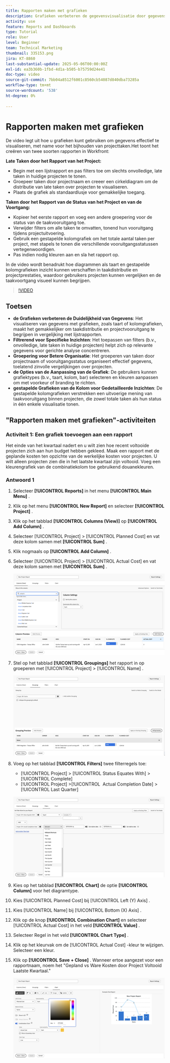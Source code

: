 ```yaml
---
title: Rapporten maken met grafieken
description: Grafieken verbeteren de gegevensvisualisatie door gegevensinzichten door klantgerichte filters, groeperingen, en gestapelde kolomformaten te organiseren, die analyse helderder en actiever maken.
activity: use
feature: Reports and Dashboards
type: Tutorial
role: User
level: Beginner
team: Technical Marketing
thumbnail: 335153.png
jira: KT-8860
last-substantial-update: 2025-05-06T00:00:00Z
exl-id: ea3b360b-1fbd-4d1a-b505-b75759d24e41
doc-type: video
source-git-commit: 7bb04a8512f6001c8560cb54087d840dba73285a
workflow-type: tm+mt
source-wordcount: '538'
ht-degree: 0%

---
```


# Rapporten maken met grafieken

De video legt uit hoe u grafieken kunt gebruiken om gegevens effectief te visualiseren, met name voor het bijhouden van projecttaken. &#x200B; Het toont het creëren van twee soorten rapporten in Workfront:

**Late Taken door het Rapport van het Project:**

* Begin met een lijstrapport en pas filters toe om slechts onvolledige, late taken in huidige projecten te tonen. &#x200B;
* Groepeer taken door projectnaam en creeer een cirkeldiagram om de distributie van late taken over projecten te visualiseren. &#x200B;
* Plaats de grafiek als standaardlusje voor gemakkelijke toegang. &#x200B;

**Taken door het Rapport van de Status van het Project en van de Voortgang:**

* Kopieer het eerste rapport en voeg een andere groepering voor de status van de taakvooruitgang toe.
* Verwijder filters om alle taken te omvatten, tonend hun vooruitgang tijdens projectuitvoering.
* Gebruik een gestapelde kolomgrafiek om het totale aantal taken per project, met stapels te tonen die verschillende vooruitgangsstatussen vertegenwoordigen.
* Pas indien nodig kleuren aan en sla het rapport op.

In de video wordt benadrukt hoe diagrammen als taart en gestapelde kolomgrafieken inzicht kunnen verschaffen in taakdistributie en projectprestaties, waardoor gebruikers projecten kunnen vergelijken en de taakvoortgang visueel kunnen begrijpen. &#x200B;

>[!VIDEO](https://video.tv.adobe.com/v/3450020/?quality=12&learn=on&captions=dut)

## Toetsen

* **de Grafieken verbeteren de Duidelijkheid van Gegevens**: Het visualiseren van gegevens met grafieken, zoals taart of kolomgrafieken, maakt het gemakkelijker om taakdistributie en projectvooruitgang te begrijpen in vergelijking met lijstrapporten. &#x200B;
* **Filtrerend voor Specifieke Inzichten**: Het toepassen van filters (b.v., onvolledige, late taken in huidige projecten) helpt zich op relevante gegevens voor gerichte analyse concentreren. &#x200B;
* **Groepering voor Betere Organisatie**: Het groeperen van taken door projectnaam of vooruitgangsstatus organiseert effectief gegevens, toelatend zinvolle vergelijkingen over projecten. &#x200B;
* **de Opties van de Aanpassing van de Grafiek**: De gebruikers kunnen grafiektypes (b.v., taart, kolom, bar) selecteren en kleuren aanpassen om met voorkeur of branding te richten. &#x200B;
* **gestapelde Grafieken van de Kolom voor Gedetailleerde Inzichten**: De gestapelde kolomgrafieken verstrekken een uitvoerige mening van taakvooruitgang binnen projecten, die zowel totale taken als hun status in één enkele visualisatie tonen.


## &quot;Rapporten maken met grafieken&quot;-activiteiten

### Activiteit 1: Een grafiek toevoegen aan een rapport

Het einde van het kwartaal nadert en u wilt zien hoe recent voltooide projecten zich aan hun budget hebben gekleed. Maak een rapport met de geplande kosten ten opzichte van de werkelijke kosten voor projecten. U wilt alleen projecten zien die in het laatste kwartaal zijn voltooid. Voeg een kleurengrafiek van de combinatiekolom toe gebruikend douanekleuren.

### Antwoord 1

1. Selecteer **[!UICONTROL Reports]** in het menu **[!UICONTROL Main Menu]** .
1. Klik op het menu **[!UICONTROL New Report]** en selecteer **[!UICONTROL Project]** .
1. Klik op het tabblad **[!UICONTROL Columns (View)]** op **[!UICONTROL Add Column]** .
1. Selecteer [!UICONTROL Project] > [!UICONTROL Planned Cost] en vat deze kolom samen met **[!UICONTROL Sum]** .
1. Klik nogmaals op **[!UICONTROL Add Column]** .
1. Selecteer [!UICONTROL Project] > [!UICONTROL Actual Cost] en vat deze kolom samen met **[!UICONTROL Sum]** .

   ![ een beeld van het scherm om kolommen aan een rapport toe te voegen ](assets/chart-report-columns.png)

1. Stel op het tabblad **[!UICONTROL Groupings]** het rapport in op groeperen met [!UICONTROL Project] > [!UICONTROL Name] .

   ![ een beeld van het scherm om groeperingen aan een rapport toe te voegen ](assets/chart-report-groupings.png)

1. Voeg op het tabblad **[!UICONTROL Filters]** twee filterregels toe:

   * [!UICONTROL Project] > [!UICONTROL Status Equates With] > [!UICONTROL Complete]
   * [!UICONTROL Project] >[!UICONTROL &#x200B; Actual Completion Date] > [!UICONTROL Last Quarter]

   ![ een beeld van het scherm om filters aan een rapport toe te voegen ](assets/chart-report-filters.png)

1. Kies op het tabblad **[!UICONTROL Chart]** de optie **[!UICONTROL Column]** voor het diagramtype.
1. Kies [!UICONTROL Planned Cost] bij [!UICONTROL Left (Y) Axis] .
1. Kies [!UICONTROL Name] bij [!UICONTROL Bottom (X) Axis] .
1. Klik op de knop **[!UICONTROL Combination Chart]** en selecteer [!UICONTROL Actual Cost] in het veld **[!UICONTROL Value]** .
1. Selecteer Regel in het veld **[!UICONTROL Chart Type]** .
1. Klik op het kleurvak om de [!UICONTROL Actual Cost] -kleur te wijzigen. Selecteer een kleur.
1. Klik op **[!UICONTROL Save + Close]** . Wanneer ertoe aangezet voor een rapportnaam, noem het &quot;Gepland vs Ware Kosten door Project Voltooid Laatste Kwartaal.&quot;

   ![ een beeld van het scherm om een grafiek aan een rapport toe te voegen ](assets/chart-report-chart.png)

